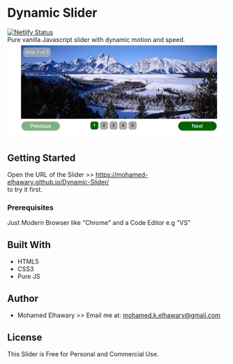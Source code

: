 # Dynamic Slider  
[![Netlify Status](https://api.netlify.com/api/v1/badges/c8824bf1-b49e-40ed-82e5-cf4987907396/deploy-status)](https://app.netlify.com/sites/dynamicslider/deploys)  
 Pure vanilla Javascript slider with dynamic motion and speed.
  ![Screenshot](preview.jpg)
  
## Getting Started

Open the URL of the Slider >> https://mohamed-elhawary.github.io/Dynamic-Slider/  
to try it first.

### Prerequisites

Just Modern Browser like "Chrome" and a Code Editor e.g "VS"

## Built With

* HTML5
* CSS3
* Pure JS


## Author

* Mohamed Elhawary >> Email me at: mohamed.k.elhawary@gmail.com

## License

This Slider is Free for Personal and Commercial Use. 
